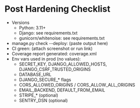 # Post Hardening Checklist

- Versions
  - Python: 3.11+
  - Django: see requirements.txt
  - gunicorn/whitenoise: see requirements.txt
- manage.py check --deploy: (paste output here)
- CI green: (attach screenshot or run link)
- Coverage report generated: coverage.xml
- Env vars used in prod (no values):
  - SECRET_KEY, DJANGO_ALLOWED_HOSTS, DJANGO_CSRF_TRUSTED_ORIGINS
  - DATABASE_URL
  - DJANGO_SECURE_* flags
  - CORS_ALLOWED_ORIGINS / CORS_ALLOW_ALL_ORIGINS
  - EMAIL_BACKEND, DEFAULT_FROM_EMAIL
  - STRIPE_* (optional)
  - SENTRY_DSN (optional)
